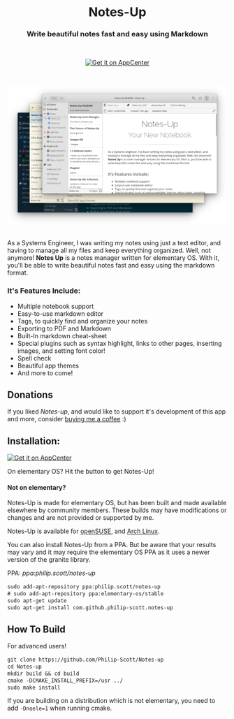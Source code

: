 <div>
  <h1 align="center">Notes-Up</h1>
  <h3 align="center">Write beautiful notes fast and easy using Markdown</h3>
</div>

<br/>

<p align="center">
  <a href="https://appcenter.elementary.io/com.github.philip-scott.notes-up">
    <img src="https://appcenter.elementary.io/badge.svg" alt="Get it on AppCenter">
  </a>
</p>

<br/>

<p align="center">
    <img src="Screenshot.png" alt="Screenshot">
</p>

<h2> </h2>

As a Systems Engineer, I was writing my notes using just a text editor, and having to manage all my files and keep everything organized. Well, not anymore! **Notes Up** is a notes manager written for elementary OS. With it, you'll be able to write beautiful notes fast and easy using the markdown format.

### It's Features Include:

- Multiple notebook support
- Easy-to-use markdown editor
- Tags, to quickly find and organize your notes
- Exporting to PDF and Markdown
- Built-In markdown cheat-sheet
- Special plugins such as syntax highlight, links to other pages, inserting images, and setting font color!
- Spell check
- Beautiful app themes
- And more to come!

## Donations
If you liked _Notes-up_, and would like to support it's development of this app and more, consider [buying me a coffee](https://www.paypal.com/cgi-bin/webscr?cmd=_s-xclick&hosted_button_id=WYD9ZJK6ZFUDQ) :)

## Installation:
[![Get it on AppCenter](https://appcenter.elementary.io/badge.svg)](https://appcenter.elementary.io/com.github.philip-scott.notes-up)

On elementary OS? Hit the button to get Notes-Up!

#### Not on elementary?
Notes-Up is made for elementary OS, but has been built and made available elsewhere by community members. These builds may have modifications or changes and are not provided or supported by me.

Notes-Up is available for [openSUSE](https://software.opensuse.org/package/notes-up), and [Arch Linux](https://aur.archlinux.org/packages/?O=0&K=notes-up).

You can also install Notes-Up from a PPA. But be aware that your results may vary and it may require the elementary OS PPA as it uses a newer version of the granite library.

PPA: _ppa:philip.scott/notes-up_

	sudo add-apt-repository ppa:philip.scott/notes-up
	# sudo add-apt-repository ppa:elementary-os/stable
	sudo apt-get update
	sudo apt-get install com.github.philip-scott.notes-up

## How To Build
For advanced users!

	git clone https://github.com/Philip-Scott/Notes-up
	cd Notes-up
	mkdir build && cd build
	cmake -DCMAKE_INSTALL_PREFIX=/usr ../
	sudo make install

If you are building on a distribution which is not elementary, you need to add `-Dnoele=1` when running cmake.
